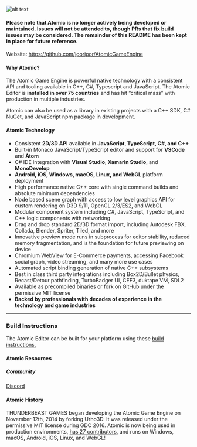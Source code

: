 [AtomicLogo]: https://github.com/joorjoor/AtomicGameEngine/Resources/EditorData/AtomicEditor/editor/images/Atomic-Game-Engine-512.png
![alt text][AtomicLogo]

#### Please note that Atomic is no longer actively being developed or maintained. Issues will not be attended to, though PRs that fix build issues may be considered. The remainder of this README has been kept in place for future reference.

Website: <a href="https://github.com/joorjoor/AtomicGameEngine" target="_blank">https://github.com/joorjoor/AtomicGameEngine</a>

#### Why Atomic?

The Atomic Game Engine is powerful native technology with a consistent API and tooling available in C++, C#, Typescript and JavaScript. The Atomic Editor is **installed in over 75 countries** and has hit “critical mass” with production in multiple industries.

Atomic can also be used as a library in existing projects with a C++ SDK, C# NuGet, and JavaScript npm package in development.

#### Atomic Technology

- Consistent **2D/3D API** available in **JavaScript, TypeScript, C#, and C++**
- Built-in Monaco JavaScript/TypeScript editor and support for **VSCode** and **Atom**
- C# IDE integration with **Visual Studio**, **Xamarin Studio**, and **MonoDevelop**
- **Android, iOS, Windows, macOS, Linux, and WebGL** platform deployment
- High performance native C++ core with single command builds and absolute minimum dependencies
- Node based scene graph with access to low level graphics API for custom rendering on D3D 9/11, OpenGL 2/3/ES2, and WebGL
- Modular component system including C#, JavaScript, TypeScript, and C++ logic components with networking
- Drag and drop standard 2D/3D format import, including Autodesk FBX, Collada, Blender, Spriter, Tiled, and more
- Innovative preview mode runs in subprocess for editor stability, reduced memory fragmentation, and is the foundation for future previewing on device
- Chromium WebView for E-Commerce payments, accessing Facebook social graph, video streaming, and many more use cases
- Automated script binding generation of native C++ subsystems
- Best in class third party integrations including Box2D/Bullet physics, Recast/Detour pathfinding, TurboBadger UI, CEF3, duktape VM, SDL2
- Available as precompiled binaries or fork on GitHub under the permissive MIT license
- **Backed by professionals with decades of experience in the technology and game industries**

---

### Build Instructions

The Atomic Editor can be built for your platform using these <a href="https://github.com/joorjoor/AtomicGameEngine/wiki/Building-Atomic-from-Source" target="_blank">build instructions.</a>

#### Atomic Resources

##### Community

<a href="https://discord.gg/7yy3HayK/">Discord</a>  

#### Atomic History

THUNDERBEAST GAMES began developing the Atomic Game Engine on November 12th, 2014 by forking Urho3D.  It was released under the permissive MIT license during GDC 2016.  Atomic is now being used in production environments, <a href="https://github.com/joorjoor/AtomicGameEngine/graphs/contributors" target="_blank">has 27 contributors</a>, and runs on Windows, macOS, Android, iOS, Linux, and WebGL!
